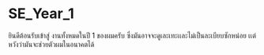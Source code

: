 # SE_Year_1

ยินดีต้อนรับเข้าสู่ งานทั้งหมดในปี 1 ของผมครับ 
ซึ่งมันอาจจะดูเละเทะเเละไม่เป็นละเบียบซักหน่อย เเต่หวังว่ามันจะช่วยตัวผมในอนาคตได้

